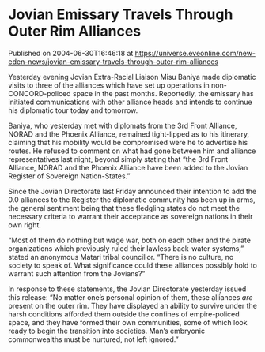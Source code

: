 # Jovian Emissary Travels Through Outer Rim Alliances
Published on 2004-06-30T16:46:18 at https://universe.eveonline.com/new-eden-news/jovian-emissary-travels-through-outer-rim-alliances

Yesterday evening Jovian Extra-Racial Liaison Misu Baniya made diplomatic visits to three of the alliances which have set up operations in non-CONCORD-policed space in the past months. Reportedly, the emissary has initiated communications with other alliance heads and intends to continue his diplomatic tour today and tomorrow.   
  
Baniya, who yesterday met with diplomats from the 3rd Front Alliance, NORAD and the Phoenix Alliance, remained tight-lipped as to his itinerary, claiming that his mobility would be compromised were he to advertise his routes. He refused to comment on what had gone between him and alliance representatives last night, beyond simply stating that “the 3rd Front Alliance, NORAD and the Phoenix Alliance have been added to the Jovian Register of Sovereign Nation-States.”   
  
Since the Jovian Directorate last Friday announced their intention to add the 0.0 alliances to the Register the diplomatic community has been up in arms, the general sentiment being that these fledgling states do not meet the necessary criteria to warrant their acceptance as sovereign nations in their own right.   
  
“Most of them do nothing but wage war, both on each other and the pirate organizations which previously ruled their lawless back-water systems,” stated an anonymous Matari tribal councillor. “There is no culture, no society to speak of. What significance could these alliances possibly hold to warrant such attention from the Jovians?”   
  
In response to these statements, the Jovian Directorate yesterday issued this release: “No matter one’s personal opinion of them, these alliances _are_ present on the outer rim. They have displayed an ability to survive under the harsh conditions afforded them outside the confines of empire-policed space, and they have formed their own communities, some of which look ready to begin the transition into societies. Man’s embryonic commonwealths must be nurtured, not left ignored.”
